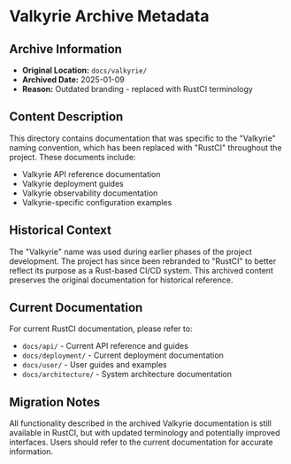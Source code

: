 # Valkyrie Archive Metadata

## Archive Information
- **Original Location:** `docs/valkyrie/`
- **Archived Date:** 2025-01-09
- **Reason:** Outdated branding - replaced with RustCI terminology

## Content Description
This directory contains documentation that was specific to the "Valkyrie" naming convention, which has been replaced with "RustCI" throughout the project. These documents include:

- Valkyrie API reference documentation
- Valkyrie deployment guides
- Valkyrie observability documentation
- Valkyrie-specific configuration examples

## Historical Context
The "Valkyrie" name was used during earlier phases of the project development. The project has since been rebranded to "RustCI" to better reflect its purpose as a Rust-based CI/CD system. This archived content preserves the original documentation for historical reference.

## Current Documentation
For current RustCI documentation, please refer to:
- `docs/api/` - Current API reference and guides
- `docs/deployment/` - Current deployment documentation
- `docs/user/` - User guides and examples
- `docs/architecture/` - System architecture documentation

## Migration Notes
All functionality described in the archived Valkyrie documentation is still available in RustCI, but with updated terminology and potentially improved interfaces. Users should refer to the current documentation for accurate information.